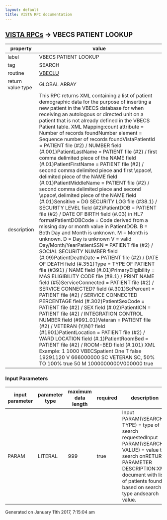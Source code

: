 ```yaml
---
layout: default
title: VISTA RPC documentation
---
```




## [VISTA RPCs](TableOfContent.md) &#8594; VBECS PATIENT LOOKUP 

 property | value 
--- | --- 
 label | VBECS PATIENT LOOKUP
 tag | SEARCH
 routine | [VBECLU](http://code.osehra.org/dox/Routine_VBECLU_source.html)
 return value type | GLOBAL ARRAY
 description | This RPC returns XML containing a list of patient demographic data for the purpose of inserting a new patient in the VBECS database for when receiving an autologous or directed unit on a patient that is not already defined in the VBECS Patient table. XML Mapping:count attribute =       Number of records foundNumber element =        Sequence number of records foundVistaPatientId =        PATIENT file (#2) / NUMBER field (#.001)PatientLastName =       PATIENT file (#2) / first comma delimited piece                         of the NAME field (#.01)PatientFirstName =      PATIENT file (#2) / second comma delimited piece                         and first \space\ delimited piece of the NAME                        field (#.01)PatientMiddleName =     PATIENT file (#2) / second comma delimited piece                        and second \space\ delimited piece of the NAME                        field (#.01)Sensitive =             DG SECURITY LOG file (#38.1) / SECURITY LEVEL                         field (#2)PatientDOB =            PATIENT file (#2) / DATE OF BIRTH field (#.03) in                         HL7 formatPatientDOBCode =        Code derived from a missing day or month value in                         PatientDOB.                        B = Both Day and Month is unknown.                        M = Month is unknown.                        D = Day is unknown                        V = valid Day/Month/YearPatientSSN =            PATIENT file (#2) / SOCIAL SECURITY NUMBER field                         (#.09)PatientDeathDate =      PATIENT file (#2) / DATE OF DEATH field (#.351)Type =                  TYPE OF PATIENT file (#391) / NAME field (#.01)PrimaryEligibility =    MAS ELIGIBILITY CODE file (#8.1) / PRINT NAME                         field (#5)ServiceConnected =      PATIENT file (#2) / SERVICE CONNECTED? field                         (#.301)ScPercent =             PATIENT file (#2) / SERVICE CONNECTED PERCENTAGE                         field (#.302)PatientSexCode =        PATIENT file (#2) / SEX field (#.02)PatientICN =            PATIENT file (#2) / INTEGRATION CONTROL NUMBER                         field (#991.01)Veteran =               PATIENT file (#2) / VETERAN (Y/N)? field (#1901)PatientLocation =       PATIENT file (#2) / WARD LOCATION field (#.1)PatientRoomBed =        PATIENT file (#2) / ROOM-BED field (#.101)  XML Example:<record count='1'>    <Patient>        <Number>1</Number>        <VistaPatientID>1000</VistaPatientID>        <PatientLastName>VBECSpatient</PatientLastName>        <PatientFirstName>One</PatientFirstName>        <PatientMiddleName>T</PatientMiddleName>        <Sensitive>false</Sensitive>        <PatientDOB>19291120</PatientDOB>        <PatientDOBCode>V</PatientDOBCode>        <PatientSSN>666000000</PatientSSN>        <Type>SC VETERAN</Type>        <PrimaryEligibility>SC, 50% TO 100%</PrimaryEligibility>        <ServiceConnected>true</ServiceConnected>        <ScPercent>50</ScPercent>        <PatientSexCode>M</PatientSexCode>        <PatientICN>1000000000V000000</PatientICN>        <Veteran>true</Veteran>        <PatientLocation></PatientLocation>        <PatientRoomBed></PatientRoomBed>    </Patient></record>

### Input Parameters

| input parameter | parameter type | maximum data length | required | description | 
| --- | --- | --- | --- | --- | 
| PARAM | LITERAL | 999 | true | Input PARAM(\SEARCH TYPE\) = type of search requestedInput PARAM(\SEARCH VALUE\) = value to search onRETURN PARAMETER DESCRIPTION:XML document with list of patients found based on search type andsearch value. | 




 Generated on January 11th 2017, 7:15:04 am